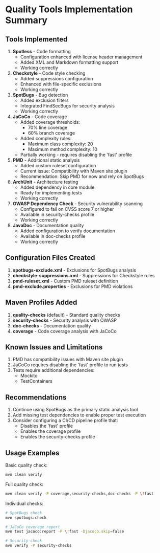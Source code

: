 <!--
Copyright (c) 2025 Eric C. Mumford (@heymumford)

This software was developed with analytical assistance from AI tools 
including Claude 3.7 Sonnet, Claude Code, and Google Gemini Deep Research,
which were used as paid services. All intellectual property rights 
remain exclusively with the copyright holder listed above.

Licensed under the Mozilla Public License 2.0
-->


# Quality Tools Implementation Summary

## Tools Implemented

1. **Spotless** - Code formatting
   - Configuration enhanced with license header management
   - Added XML and Markdown formatting support
   - Working correctly
2. **Checkstyle** - Code style checking
   - Added suppressions configuration
   - Enhanced with file-specific exclusions
   - Working correctly
3. **SpotBugs** - Bug detection
   - Added exclusion filters
   - Integrated FindSecBugs for security analysis
   - Working correctly
4. **JaCoCo** - Code coverage
   - Added coverage thresholds:
     - 70% line coverage
     - 60% branch coverage
   - Added complexity rules:
     - Maximum class complexity: 20
     - Maximum method complexity: 10
   - Partially working - requires disabling the 'fast' profile
5. **PMD** - Additional static analysis
   - Added custom ruleset configuration
   - Current issue: Compatibility with Maven site plugin
   - Recommendation: Skip PMD for now and rely on SpotBugs
6. **ArchUnit** - Architecture testing
   - Added dependency in core module
   - Ready for implementing tests
   - Working correctly
7. **OWASP Dependency Check** - Security vulnerability scanning
   - Configured to fail on CVSS score 7 or higher
   - Available in security-checks profile
   - Working correctly
8. **JavaDoc** - Documentation quality
   - Added configuration to verify documentation
   - Available in doc-checks profile
   - Working correctly

## Configuration Files Created

1. **spotbugs-exclude.xml** - Exclusions for SpotBugs analysis
2. **checkstyle-suppressions.xml** - Suppressions for Checkstyle rules
3. **pmd-ruleset.xml** - Custom PMD ruleset definition
4. **pmd-exclude.properties** - Exclusions for PMD violations

## Maven Profiles Added

1. **quality-checks** (default) - Standard quality checks
2. **security-checks** - Security analysis with OWASP
3. **doc-checks** - Documentation quality
4. **coverage** - Code coverage analysis with JaCoCo

## Known Issues and Limitations

1. PMD has compatibility issues with Maven site plugin
2. JaCoCo requires disabling the 'fast' profile to run tests
3. Tests require additional dependencies:
   - Mockito
   - TestContainers

## Recommendations

1. Continue using SpotBugs as the primary static analysis tool
2. Add missing test dependencies to enable proper test execution
3. Consider configuring a CI/CD pipeline profile that:
   - Disables the 'fast' profile
   - Enables the coverage profile
   - Enables the security-checks profile

## Usage Examples

Basic quality check:

```bash
mvn clean verify
```

Full quality check:

```bash
mvn clean verify -P coverage,security-checks,doc-checks -P \!fast
```

Individual checks:

```bash
# SpotBugs check
mvn spotbugs:check

# JaCoCo coverage report
mvn test jacoco:report -P \!fast -Djacoco.skip=false

# Security check
mvn verify -P security-checks
```
